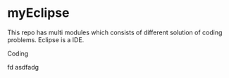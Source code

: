 # myEclipse
This repo has multi modules which consists of different solution of coding problems.
Eclipse is a IDE.

Coding

fd
asdfadg
